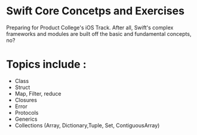 # Swift Core Concetps and Exercises

Preparing for Product College's iOS Track. After all, Swift's complex frameworks and modules are built off the basic and fundamental concepts, no?

# Topics include :
  * Class
  * Struct
  * Map, Filter, reduce
  * Closures
  * Error
  * Protocols
  * Generics
  * Collections (Array, Dictionary,Tuple, Set, ContiguousArray)
